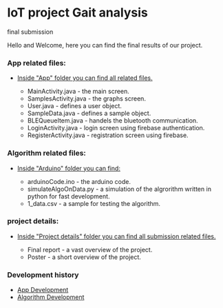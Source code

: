 # IoT project Gait analysis
 final submission

Hello and Welcome, here you can find the final results of our project.

### App related files:

- [Inside "App" folder you can find all related files.](https://github.com/assaflovton/IoT-project-Gait-analysis/tree/main/App)

  - MainActivity.java - the main screen.
  - SamplesActivity.java - the graphs screen.
  - User.java - defines a user object.
  - SampleData.java - defines a sample object.
  - BLEQueueItem.java - handels the bluetooth communication.
  - LoginActivity.java - login screen using firebase authentication.
  - RegisterActivity.java - registration screen using firebase.

### Algorithm related files:

- [Inside "Arduino" folder you can find:](https://github.com/assaflovton/IoT-project-Gait-analysis/tree/main/Arduino)

  - arduinoCode.ino - the arduino code.
  - simulateAlgoOnData.py - a simulation of the algrorithm written in python for fast development.
  - 1_data.csv - a sample for testing the algorithm.

### project details:

- [Inside "Project details" folder you can find all submission related files.](https://github.com/assaflovton/IoT-project-Gait-analysis/tree/main/Project%20details)

  - Final report - a vast overview of the project.
  - Poster - a short overview of the project.

### Development history

- [App Development](https://github.com/assaflovton/ibmbleandroid)
- [Algorithm Development](https://github.com/assaflovton/GaitAnalysis) 